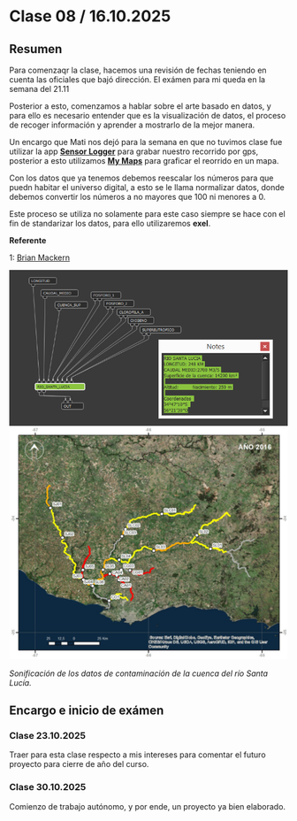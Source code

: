 # Clase 08  /  16.10.2025

## Resumen
Para comenzaqr la clase, hacemos una revisión de fechas teniendo en cuenta las oficiales que bajó dirección. 
El exámen para mi queda en la semana del 21.11

Posterior a esto, comenzamos a hablar sobre el arte basado en datos, y para ello es necesario entender que es la visualización de datos, el proceso de recoger información y aprender a mostrarlo de la mejor manera.

Un encargo que Mati nos dejó para la semana en que no tuvimos clase fue utilizar la app [**Sensor Logger**](https://sensorlogger.co.uk/) para grabar nuestro recorrido por gps, posterior a esto utilizamos [**My Maps**](https://www.google.com/maps/d/u/0/?hl=es) para graficar el reorrido en un mapa.

Con los datos que ya tenemos debemos reescalar los números para que puedn habitar el universo digital, a esto se le llama normalizar datos, donde debemos convertir los números a no mayores que 100 ni menores a 0. 

Este proceso se utiliza no solamente para este caso siempre se hace con el fin de standarizar los datos, para ello utilizaremos **exel**.

**Referente**

1: [Brian Mackern](https://34s56w.org/)

![Rio Sánta Lucia](ImagenesClase08/BrianMackern.jpg)
![Rio Sánta Lucia](ImagenesClase08/BrianMackern1.jpg)

*Sonificación de los datos de contaminación de la cuenca del río Santa Lucía.*

## Encargo e inicio de exámen
 
 ### Clase 23.10.2025
  Traer para esta clase respecto a mis intereses para comentar el futuro proyecto para cierre de año del curso.

### Clase 30.10.2025 
  Comienzo de trabajo autónomo, y por ende, un proyecto ya bien elaborado. 
